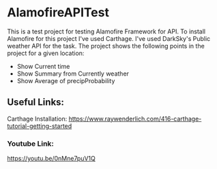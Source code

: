 # AlamofireAPITest
This is a test project for testing Alamofire Framework for API. To install Alamofire for this project I've used Carthage.
I've used DarkSky's Public weather API for the task.
The project shows the following points in the project for a given location:
* Show Current time
* Show Summary from Currently weather
* Show Average of precipProbability

## Useful Links:

Carthage Installation:
https://www.raywenderlich.com/416-carthage-tutorial-getting-started

### Youtube Link:
https://youtu.be/0nMne7puV1Q
